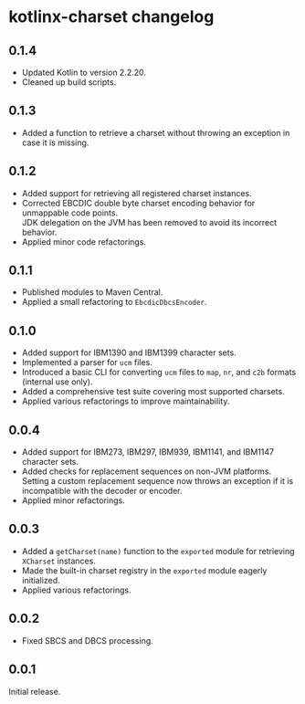 # kotlinx-charset changelog

## 0.1.4

- Updated Kotlin to version 2.2.20.
- Cleaned up build scripts.

## 0.1.3

- Added a function to retrieve a charset without throwing an exception in case it is missing.

## 0.1.2

- Added support for retrieving all registered charset instances.
- Corrected EBCDIC double byte charset encoding behavior for unmappable code points.  
  JDK delegation on the JVM has been removed to avoid its incorrect behavior.
- Applied minor code refactorings.

## 0.1.1

- Published modules to Maven Central.
- Applied a small refactoring to `EbcdicDbcsEncoder`.

## 0.1.0

- Added support for IBM1390 and IBM1399 character sets.
- Implemented a parser for `ucm` files.
- Introduced a basic CLI for converting `ucm` files to `map`, `nr`, and `c2b` formats (internal use only).
- Added a comprehensive test suite covering most supported charsets.
- Applied various refactorings to improve maintainability.

## 0.0.4

- Added support for IBM273, IBM297, IBM939, IBM1141, and IBM1147 character sets.
- Added checks for replacement sequences on non-JVM platforms.  
  Setting a custom replacement sequence now throws an exception
  if it is incompatible with the decoder or encoder.
- Applied minor refactorings.

## 0.0.3

- Added a `getCharset(name)` function to the `exported` module for retrieving `XCharset` instances.
- Made the built-in charset registry in the `exported` module eagerly initialized.
- Applied various refactorings.

## 0.0.2

- Fixed SBCS and DBCS processing.

## 0.0.1

Initial release.

